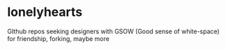 lonelyhearts
============

GIthub repos seeking designers with GSOW (Good sense of white-space) for friendship, forking, maybe more
